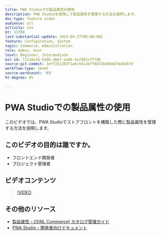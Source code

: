 ```yaml
---
title: PWA Studioでの製品属性の使用
description: PWA Studioを使用して製品属性を管理する方法を説明します。
doc-type: feature video
audience: all
activity: use
kt: 13789
last-substantial-update: 2023-04-27T00:00:00Z
feature: Configuration, System
topic: Commerce, Administration
role: Admin, User
level: Beginner, Intermediate
exl-id: 71210a1b-620b-4bb7-aa96-4afd01cff7d9
source-git-commit: 3eff251283f1a6c5dc2bff8d72bd494d7446db79
workflow-type: tm+mt
source-wordcount: '63'
ht-degree: 0%

---
```


# PWA Studioでの製品属性の使用

このビデオでは、PWA Studioでストアフロントを構築した際に製品属性を管理する方法を説明します。

## このビデオの目的は誰ですか。

- フロントエンド開発者
- プロジェクト管理者

## ビデオコンテンツ

>[!VIDEO](https://video.tv.adobe.com/v/343788?quality=12&learn=on)

## その他のリソース

- [製品属性 –  [!DNL Commerce] カタログ管理ガイド](https://experienceleague.adobe.com/docs/commerce-admin/catalog/product-attributes/product-attributes.html)
- [PWA Studio – 開発者向けドキュメント](https://developer.adobe.com/commerce/pwa-studio/)
